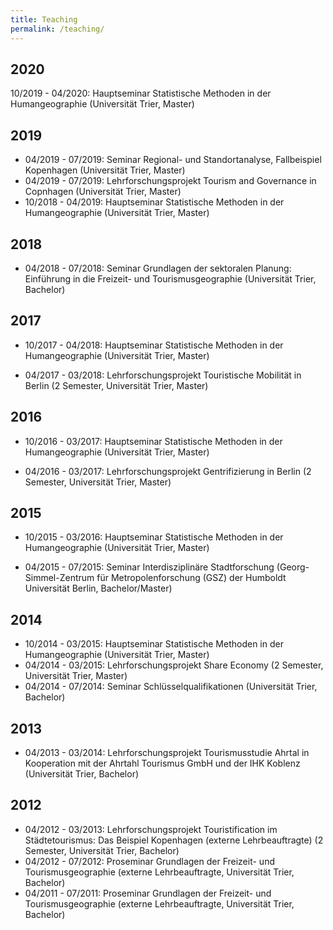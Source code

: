 ```yaml
---
title: Teaching
permalink: /teaching/
---
```


## 2020

10/2019 - 04/2020: Hauptseminar Statistische Methoden in der Humangeographie (Universität Trier, Master)

## 2019

* 04/2019 - 07/2019: Seminar Regional- und Standortanalyse, Fallbeispiel Kopenhagen (Universität Trier, Master)
* 04/2019 - 07/2019: Lehrforschungsprojekt Tourism and Governance in Copnhagen (Universität Trier, Master)
* 10/2018 - 04/2019: Hauptseminar Statistische Methoden in der Humangeographie (Universität Trier, Master)

## 2018

* 04/2018 - 07/2018: Seminar Grundlagen der sektoralen Planung: Einführung in die Freizeit- und Tourismusgeographie (Universität Trier, Bachelor)

## 2017

* 10/2017 - 04/2018: Hauptseminar Statistische Methoden in der Humangeographie (Universität Trier, Master)

* 04/2017 - 03/2018: Lehrforschungsprojekt Touristische Mobilität in Berlin (2 Semester, Universität Trier, Master)

## 2016

* 10/2016 - 03/2017: Hauptseminar Statistische Methoden in der Humangeographie (Universität Trier, Master)

* 04/2016 - 03/2017: Lehrforschungsprojekt Gentrifizierung in Berlin (2 Semester, Universität Trier, Master)

## 2015

* 10/2015 - 03/2016: Hauptseminar Statistische Methoden in der Humangeographie (Universität Trier, Master)

* 04/2015 - 07/2015: Seminar Interdisziplinäre Stadtforschung (Georg-Simmel-Zentrum für Metropolenforschung (GSZ) der Humboldt Universität Berlin, Bachelor/Master)

## 2014

* 10/2014 - 03/2015: Hauptseminar Statistische Methoden in der Humangeographie (Universität Trier, Master)
* 04/2014 - 03/2015: Lehrforschungsprojekt Share Economy (2 Semester, Universität Trier, Master)
* 04/2014 - 07/2014: Seminar Schlüsselqualifikationen (Universität Trier, Bachelor)

## 2013

* 04/2013 - 03/2014: Lehrforschungsprojekt Tourismusstudie Ahrtal in Kooperation mit der Ahrtahl Tourismus GmbH und der IHK Koblenz (Universität Trier, Bachelor)

## 2012

* 04/2012 - 03/2013: Lehrforschungsprojekt Touristification im Städtetourismus: Das Beispiel Kopenhagen (externe Lehrbeauftragte) (2 Semester, Universität Trier, Bachelor)
* 04/2012 - 07/2012: Proseminar Grundlagen der Freizeit- und Tourismusgeographie (externe Lehrbeauftragte, Universität Trier, Bachelor)
* 04/2011 - 07/2011: Proseminar Grundlagen der Freizeit- und Tourismusgeographie (externe Lehrbeauftragte, Universität Trier, Bachelor)
